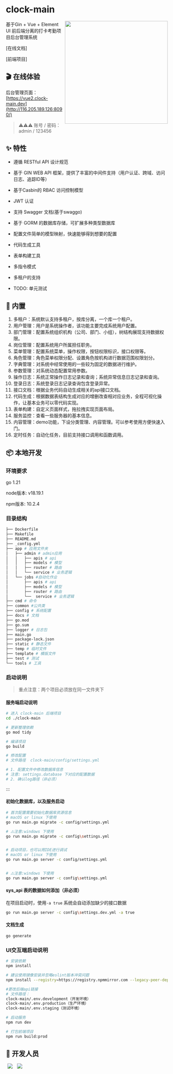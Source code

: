 # clock-main

  <img align="right" width="320" src="http://116.205.189.126:9000/clock-bucket/f1a2ee1f-d041-4dfa-8225-609ddc41d8b3.jpg">



基于Gin + Vue + Element UI 前后端分离的打卡考勤项目后台管理系统

[在线文档]

[前端项目]


## 🎬 在线体验

后台管理页面：[https://vue2.clock-main.dev](http://116.205.189.126:8090/)
> ⚠️⚠️⚠️ 账号 / 密码： admin / 123456

## ✨ 特性

- 遵循 RESTful API 设计规范

- 基于 GIN WEB API 框架，提供了丰富的中间件支持（用户认证、跨域、访问日志、追踪ID等）

- 基于Casbin的 RBAC 访问控制模型

- JWT 认证

- 支持 Swagger 文档(基于swaggo)

- 基于 GORM 的数据库存储，可扩展多种类型数据库

- 配置文件简单的模型映射，快速能够得到想要的配置

- 代码生成工具

- 表单构建工具

- 多指令模式

- 多租户的支持

- TODO: 单元测试

## 🎁 内置

1. 多租户：系统默认支持多租户，按库分离，一个库一个租户。
1. 用户管理：用户是系统操作者，该功能主要完成系统用户配置。
2. 部门管理：配置系统组织机构（公司、部门、小组），树结构展现支持数据权限。
3. 岗位管理：配置系统用户所属担任职务。
4. 菜单管理：配置系统菜单，操作权限，按钮权限标识，接口权限等。
5. 角色管理：角色菜单权限分配、设置角色按机构进行数据范围权限划分。
6. 字典管理：对系统中经常使用的一些较为固定的数据进行维护。
7. 参数管理：对系统动态配置常用参数。
8. 操作日志：系统正常操作日志记录和查询；系统异常信息日志记录和查询。
9. 登录日志：系统登录日志记录查询包含登录异常。
1. 接口文档：根据业务代码自动生成相关的api接口文档。
1. 代码生成：根据数据表结构生成对应的增删改查相对应业务，全程可视化操作，让基本业务可以零代码实现。
1. 表单构建：自定义页面样式，拖拉拽实现页面布局。
1. 服务监控：查看一些服务器的基本信息。
1. 内容管理：demo功能，下设分类管理、内容管理。可以参考使用方便快速入门。
1. 定时任务：自动化任务，目前支持接口调用和函数调用。



## 📦 本地开发

### 环境要求

go 1.21

node版本: v18.19.1

npm版本: 10.2.4

### 目录结构
``` bash
├── Dockerfile
├── Makefile 
├── README.md 
├── _config.yml 
├── app # 应用文件夹
│   ├── admin # admin应用
│   │   ├── apis # api 
│   │   ├── models # 模型 
│   │   ├── router # 路由 
│   │   └── service # 业务逻辑 
│   └── jobs #自动化作业
│       ├── apis # api 
│       ├── models # 模型 
│       ├── router # 路由 
│       └──  service # 业务逻辑
├── cmd # 命令 
├── common #公共类 
├── config # 系统配置 
├── docs # 文档 
├── go.mod
├── go.sum 
├── logger # 日志包 
├── main.go 
├── package-lock.json
├── static # 静态文件 
├── temp # 临时文件 
├── template # 模版文件 
├── test # 测试 
└── tools # 工具
```

### 启动说明

> 重点注意：两个项目必须放在同一文件夹下

#### 服务端启动说明

```bash
# 进入 clock-main 后端项目
cd ./clock-main

# 更新整理依赖
go mod tidy

# 编译项目
go build

# 修改配置 
# 文件路径  clock-main/config/settings.yml

# 1. 配置文件中修改数据库信息 
# 注意: settings.database 下对应的配置数据
# 2. 确认log路径（非必须）
```



:::

#### 初始化数据库，以及服务启动

``` bash
# 首次配置需要初始化数据库资源信息
# macOS or linux 下使用
go run main.go migrate -c config/settings.yml

# ⚠️注意:windows 下使用
go run main.go migrate -c config\settings.yml


# 启动项目，也可以用IDE进行调试
# macOS or linux 下使用
go run main.go server -c config/settings.yml


# ⚠️注意:windows 下使用
go run main.go server -c config\settings.yml

```

#### sys_api 表的数据如何添加（非必须）

在项目启动时，使用`-a true` 系统会自动添加缺少的接口数据
```bash
go run main.go server -c config\settings.dev.yml -a true

```


#### 文档生成

```bash
go generate
```


### UI交互端启动说明

```bash
# 安装依赖
npm install

# 建议使用镜像安装并忽略eslint版本冲突问题
npm install --registry=https://registry.npmmirror.com --legacy-peer-deps

#更改后端api链接
# 文件路径：
clock-main/.env.development（开发环境）
clock-main/.env.production（生产环境）
clock-main/.env.staging（测试环境）

# 启动服务
npm run dev

# 打包前端项目
npm run build:prod
```

## 💎 开发人员


<span style="margin: 0 5px;" ><a href="https://github.com/mingri31164" ><img src="https://images.weserv.nl/?url=avatars.githubusercontent.com/u/150683291?s=64&v=4&w=60&fit=cover&mask=circle&maxage=7d" /></a></span>
<span style="margin: 0 5px;" ><a href="https://github.com/d2bz" ><img src="https://images.weserv.nl/?url=avatars.githubusercontent.com/u/139675120?s=64&v=4&w=60&fit=cover&mask=circle&maxage=7d" /></a></span>

